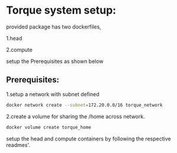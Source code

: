 # Torque system setup:

provided package has two dockerfiles,

1.head

2.compute



setup the Prerequisites as shown below



## Prerequisites:

1.setup a network with subnet  defined



```bash
docker network create --subnet=172.20.0.0/16 torque_network

```



2.create a volume for sharing the /home across network.



```bash
docker volume create torque_home
```



setup the head and compute containers by  following the respective readmes'.